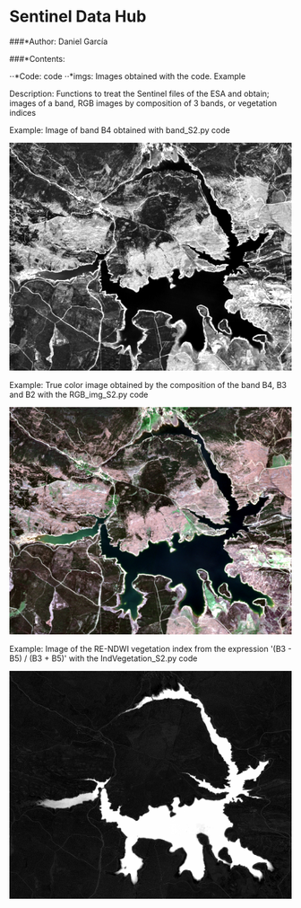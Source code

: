 # Sentinel Data Hub

###*Author: Daniel García

###*Contents:

⋅⋅*Code: code
⋅⋅*imgs: Images obtained with the code. Example

Description: Functions to treat the Sentinel files of the ESA and obtain; images of a band, RGB images by composition of 3 bands, or vegetation indices

Example: Image of band B4 obtained with band_S2.py code

![*image*](imgs/B4.png)

Example: True color image obtained by the composition of the band B4, B3 and B2 with the RGB_img_S2.py code

![*image*](imgs/RGB_B4B3B2.png)

Example: Image of the RE-NDWI vegetation index from the expression '(B3 - B5) / (B3 + B5)' with the IndVegetation_S2.py code

![*image*](imgs/RE-NDWI.png)

